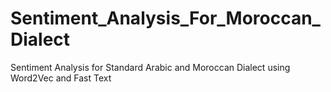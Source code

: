 # Sentiment_Analysis_For_Moroccan_Dialect
Sentiment Analysis for Standard Arabic and Moroccan Dialect using Word2Vec and Fast Text
